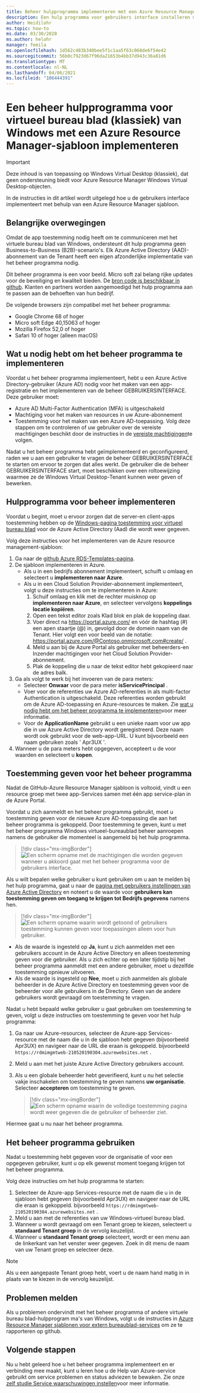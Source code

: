 ```yaml
---
title: Beheer hulpprogramma implementeren met een Azure Resource Manager sjabloon-Azure
description: Een hulp programma voor gebruikers interface installeren met een Azure Resource Manager sjabloon voor het beheren van klassieke Windows-resources (virtueel bureau blad).
author: Heidilohr
ms.topic: how-to
ms.date: 03/30/2020
ms.author: helohr
manager: femila
ms.openlocfilehash: 1d562c483b340bee5f1c1aa5f63c068de6f54e42
ms.sourcegitcommit: 56b0c7923d67f96da21653b4bb37d943c36a81d6
ms.translationtype: MT
ms.contentlocale: nl-NL
ms.lasthandoff: 04/06/2021
ms.locfileid: "106444391"
---
```

# <a name="deploy-a-windows-virtual-desktop-classic-management-tool-with-an-azure-resource-manager-template"></a>Een beheer hulpprogramma voor virtueel bureau blad (klassiek) van Windows met een Azure Resource Manager-sjabloon implementeren

>[!IMPORTANT]
>Deze inhoud is van toepassing op Windows Virtual Desktop (klassiek), dat geen ondersteuning biedt voor Azure Resource Manager Windows Virtual Desktop-objecten.

In de instructies in dit artikel wordt uitgelegd hoe u de gebruikers interface implementeert met behulp van een Azure Resource Manager sjabloon.

## <a name="important-considerations"></a>Belangrijke overwegingen

Omdat de app toestemming nodig heeft om te communiceren met het virtuele bureau blad van Windows, ondersteunt dit hulp programma geen Business-to-Business (B2B)-scenario's. Elk Azure Active Directory (AAD)-abonnement van de Tenant heeft een eigen afzonderlijke implementatie van het beheer programma nodig.

Dit beheer programma is een voor beeld. Micro soft zal belang rijke updates voor de beveiliging en kwaliteit bieden. De [bron code is beschikbaar in github](https://github.com/Azure/RDS-Templates/tree/master/wvd-templates/wvd-management-ux/deploy). Klanten en partners worden aangemoedigd het hulp programma aan te passen aan de behoeften van hun bedrijf.

De volgende browsers zijn compatibel met het beheer programma:
- Google Chrome 68 of hoger
- Micro soft Edge 40,15063 of hoger
- Mozilla Firefox 52,0 of hoger
- Safari 10 of hoger (alleen macOS)

## <a name="what-you-need-to-deploy-the-management-tool"></a>Wat u nodig hebt om het beheer programma te implementeren

Voordat u het beheer programma implementeert, hebt u een Azure Active Directory-gebruiker (Azure AD) nodig voor het maken van een app-registratie en het implementeren van de beheer GEBRUIKERSINTERFACE. Deze gebruiker moet:

- Azure AD Multi-Factor Authentication (MFA) is uitgeschakeld
- Machtiging voor het maken van resources in uw Azure-abonnement
- Toestemming voor het maken van een Azure AD-toepassing. Volg deze stappen om te controleren of uw gebruiker over de vereiste machtigingen beschikt door de instructies in de [vereiste machtigingen](../../active-directory/develop/howto-create-service-principal-portal.md#permissions-required-for-registering-an-app)te volgen.

Nadat u het beheer programma hebt geïmplementeerd en geconfigureerd, raden we u aan een gebruiker te vragen de beheer GEBRUIKERSINTERFACE te starten om ervoor te zorgen dat alles werkt. De gebruiker die de beheer GEBRUIKERSINTERFACE start, moet beschikken over een roltoewijzing waarmee ze de Windows Virtual Desktop-Tenant kunnen weer geven of bewerken.

## <a name="deploy-the-management-tool"></a>Hulpprogramma voor beheer implementeren

Voordat u begint, moet u ervoor zorgen dat de server-en client-apps toestemming hebben op de [Windows-pagina toestemming voor virtueel bureau blad](https://rdweb.wvd.microsoft.com) voor de Azure Active Directory (Aad) die wordt weer gegeven.

Volg deze instructies voor het implementeren van de Azure resource management-sjabloon:

1. Ga naar de [github Azure RDS-Templates-pagina](https://github.com/Azure/RDS-Templates/tree/master/wvd-templates/wvd-management-ux/deploy).
2. De sjabloon implementeren in Azure.
    - Als u in een bedrijfs abonnement implementeert, schuift u omlaag en selecteert u **implementeren naar Azure**.
    - Als u in een Cloud Solution Provider-abonnement implementeert, volgt u deze instructies om te implementeren in Azure:
        1. Schuif omlaag en klik met de rechter muisknop op **implementeren naar Azure**, en selecteer vervolgens **koppelings locatie kopiëren**.
        2. Open een tekst editor zoals Klad blok en plak de koppeling daar.
        3. Voer direct na <https://portal.azure.com/> en vóór de hashtag (#) een apen staartje (@) in, gevolgd door de domein naam van de Tenant. Hier volgt een voor beeld van de notatie: <https://portal.azure.com/@Contoso.onmicrosoft.com#create/> .
        4. Meld u aan bij de Azure Portal als gebruiker met beheerders-en Inzender machtigingen voor het Cloud Solution Provider-abonnement.
        5. Plak de koppeling die u naar de tekst editor hebt gekopieerd naar de adres balk.
3. Ga als volgt te werk bij het invoeren van de para meters:
    - Selecteer **Onwaar** voor de para meter **isServicePrincipal** .
    - Voer voor de referenties uw Azure AD-referenties in als multi-factor Authentication is uitgeschakeld. Deze referenties worden gebruikt om de Azure AD-toepassing en Azure-resources te maken. Zie [wat u nodig hebt om het beheer programma te implementeren](#what-you-need-to-deploy-the-management-tool)voor meer informatie.
    - Voor de **ApplicationName** gebruikt u een unieke naam voor uw app die in uw Azure Active Directory wordt geregistreerd. Deze naam wordt ook gebruikt voor de web-app-URL. U kunt bijvoorbeeld een naam gebruiken zoals ' Apr3UX '.
4. Wanneer u de para meters hebt opgegeven, accepteert u de voor waarden en selecteert u **kopen**.

## <a name="provide-consent-for-the-management-tool"></a>Toestemming geven voor het beheer programma

Nadat de GitHub-Azure Resource Manager sjabloon is voltooid, vindt u een resource groep met twee app-Services samen met één app service-plan in de Azure Portal.

Voordat u zich aanmeldt en het beheer programma gebruikt, moet u toestemming geven voor de nieuwe Azure AD-toepassing die aan het beheer programma is gekoppeld. Door toestemming te geven, kunt u met het beheer programma Windows virtueel-bureaublad beheer aanroepen namens de gebruiker die momenteel is aangemeld bij het hulp programma.

> [!div class="mx-imgBorder"]
> ![Een scherm opname met de machtigingen die worden gegeven wanneer u akkoord gaat met het beheer programma voor de gebruikers interface.](../media/management-ui-delegated-permissions.png)

Als u wilt bepalen welke gebruiker u kunt gebruiken om u aan te melden bij het hulp programma, gaat u naar de [pagina met gebruikers instellingen van Azure Active Directory](https://portal.azure.com/#blade/Microsoft_AAD_IAM/StartboardApplicationsMenuBlade/UserSettings/menuId/) en noteert u de waarde voor **gebruikers kan toestemming geven om toegang te krijgen tot Bedrijfs gegevens** namens hen.

> [!div class="mx-imgBorder"]
> ![Een scherm opname waarin wordt getoond of gebruikers toestemming kunnen geven voor toepassingen alleen voor hun gebruiker.](../media/management-ui-user-consent-allowed.png)

- Als de waarde is ingesteld op **Ja**, kunt u zich aanmelden met een gebruikers account in de Azure Active Directory en alleen toestemming geven voor die gebruiker. Als u zich echter op een later tijdstip bij het beheer programma aanmeldt met een andere gebruiker, moet u dezelfde toestemming opnieuw uitvoeren.
- Als de waarde is ingesteld op **Nee**, moet u zich aanmelden als globale beheerder in de Azure Active Directory en toestemming geven voor de beheerder voor alle gebruikers in de Directory. Geen van de andere gebruikers wordt gevraagd om toestemming te vragen.


Nadat u hebt bepaald welke gebruiker u gaat gebruiken om toestemming te geven, volgt u deze instructies om toestemming te geven voor het hulp programma:

1. Ga naar uw Azure-resources, selecteer de Azure-app Services-resource met de naam die u in de sjabloon hebt gegeven (bijvoorbeeld Apr3UX) en navigeer naar de URL die eraan is gekoppeld. bijvoorbeeld  `https://rdmimgmtweb-210520190304.azurewebsites.net` .
2. Meld u aan met het juiste Azure Active Directory gebruikers account.
3. Als u een globale beheerder hebt geverifieerd, kunt u nu het selectie vakje inschakelen om toestemming te geven namens **uw organisatie**. Selecteer **accepteren** om toestemming te geven.

   > [!div class="mx-imgBorder"]
   > ![Een scherm opname waarin de volledige toestemming pagina wordt weer gegeven die de gebruiker of beheerder ziet.](../media/management-ui-consent-page.png)

Hiermee gaat u nu naar het beheer programma.

## <a name="use-the-management-tool"></a>Het beheer programma gebruiken

Nadat u toestemming hebt gegeven voor de organisatie of voor een opgegeven gebruiker, kunt u op elk gewenst moment toegang krijgen tot het beheer programma.

Volg deze instructies om het hulp programma te starten:

1. Selecteer de Azure-app Services-resource met de naam die u in de sjabloon hebt gegeven (bijvoorbeeld Apr3UX) en navigeer naar de URL die eraan is gekoppeld. bijvoorbeeld  `https://rdmimgmtweb-210520190304.azurewebsites.net` .
2. Meld u aan met de referenties van uw Windows-virtueel bureau blad.
3. Wanneer u wordt gevraagd om een Tenant groep te kiezen, selecteert u **standaard Tenant groep** in de vervolg keuzelijst.
4. Wanneer u **standaard Tenant groep** selecteert, wordt er een menu aan de linkerkant van het venster weer gegeven. Zoek in dit menu de naam van uw Tenant groep en selecteer deze.

  > [!NOTE]
  > Als u een aangepaste Tenant groep hebt, voert u de naam hand matig in in plaats van te kiezen in de vervolg keuzelijst.

## <a name="report-issues"></a>Problemen melden

Als u problemen ondervindt met het beheer programma of andere virtuele bureau blad-hulpprogram ma's van Windows, volgt u de instructies in [Azure Resource Manager sjablonen voor extern bureaublad-services](https://github.com/Azure/RDS-Templates/blob/master/README.md) om ze te rapporteren op github.

## <a name="next-steps"></a>Volgende stappen

Nu u hebt geleerd hoe u het beheer programma implementeert en er verbinding mee maakt, kunt u leren hoe u de Help van Azure-service gebruikt om service problemen en status adviezen te bewaken. Zie onze [zelf studie Service waarschuwingen instellen](set-up-service-alerts-2019.md)voor meer informatie.